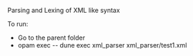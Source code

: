 Parsing and Lexing of XML like syntax

To run:
- Go to the parent folder
- opam exec -- dune exec xml_parser xml_parser/test1.xml